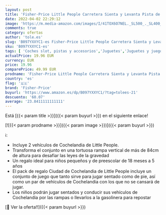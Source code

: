 ```yaml
---
layout: post
title: 'Fisher-Price Little People Carretera Sienta y Levanta Pista de coches de juguete  incluye 2 vehículos con personaje  Mattel HBD77 '
date: 2022-04-02 22:29:12
image: 'https://m.media-amazon.com/images/I/41TOX6O7NEL._SL500_._SL400_.jpg'
comments: true
category: ofertas
author: 'tole.es'
slug: 'B097YXXYC1-es Fisher-Price Little People Carretera Sienta y Levanta...'
sku: 'B097YXXYC1-es'
tags: [ 'Coches slot, pistas y accesorios','Juguetes','Juguetes y juegos','Pistas slot','Vehículos de juguete para niños','fisher-price', ]
actualPrice: 19.96 EUR
currency: EUR
price: 19.96
comparePrice: 49.99 EUR
prodname: 'Fisher-Price Little People Carretera Sienta y Levanta Pista de coches de juguete  incluye 2 vehículos con personaje  Mattel HBD77 '
country: 'es'
flag: '🇪🇸'
brand: 'Fisher-Price'
buyurl: 'https://www.amazon.es/dp/B097YXXYC1/?tag=tolees-21'
descuento: '60.07'
average: '23.8411111111111'
---
```


Está [{{< param title >}}]({{< param buyurl >}}) en el siguiente enlace!

[![{{< param prodname >}}]({{< param image >}})]({{< param buyurl >}})

ℹ️:

- Incluye 2 vehículos de Cochelandia de Little People.
- Transforma el conjunto en una tortuosa rampa vertical de más de 84cm de altura para desafiar las leyes de la gravedad
- Un regalo ideal para niños pequeños y de preescolar de 18 meses a 5 años
- El pack de regalo Ciudad de Cochelandia de Little People incluye un conjunto de juego que tanto sirve para jugar sentado como de pie, así como un par de vehículos de Cochelandia con los que no se cansará de jugar.
- Los niños podrán jugar sentados y conducir sus vehículos de Cochelandia por las rampas o llevarlos a la gasolinera para repostar

[🛒 Ver la oferta!!]({{< param buyurl >}})
